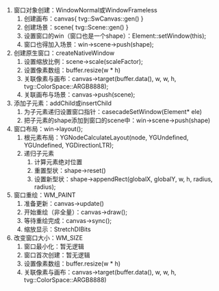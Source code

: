 1. 窗口对象创建：WindowNormal或WindowFrameless
	1. 创建画布：canvas{ tvg::SwCanvas::gen() }
	1. 创建场景：scene{ tvg::Scene::gen() }
	1. 设置窗口的win（窗口也是一个shape）：Element::setWindow(this);
	1. 窗口也得加入场景：win->scene->push(shape);
1. 创建原生窗口：createNativeWindow
	1. 设置缩放比例：scene->scale(scaleFactor);
	1. 设置像素数组：buffer.resize(w * h)
	1. 关联像素与画布：canvas->target(buffer.data(), w, w, h, tvg::ColorSpace::ARGB8888);
	1. 关联画布与场景：canvas->push(scene);
1. 添加子元素：addChild或insertChild
    1. 为子元素递归设置窗口指针：casecadeSetWindow(Element* ele)
	1. 把子元素的shape添加到窗口的scene中：win->scene->push(shape)
1. 窗口布局：win->layout();
	1. 根元素布局：YGNodeCalculateLayout(node, YGUndefined, YGUndefined, YGDirectionLTR);
	1. 递归子元素
		1. 计算元素绝对位置
		1. 重置型状：shape->reset()
		1. 设置新型状：shape->appendRect(globalX, globalY, w, h, radius, radius);
1. 窗口重绘：WM_PAINT
	1. 准备更新：canvas->update()
	1. 开始重绘（非全量）：canvas->draw();
	1. 等待重绘完成：canvas->sync();
	1. 缩放显示：StretchDIBits
1. 改变窗口大小：WM_SIZE
	1. 窗口最小化：暂无逻辑
	1. 窗口首次创建：暂无逻辑
	1. 设置像素数组：buffer.resize(w * h)
	1. 关联像素与画布：canvas->target(buffer.data(), w, w, h, tvg::ColorSpace::ARGB8888)